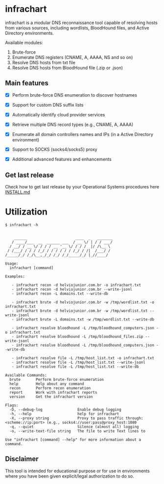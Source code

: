 # infrachart

infrachart is a modular DNS reconnaissance tool capable of resolving hosts from various sources, including wordlists, BloodHound files, and Active Directory environments.

Available modules:

1. Brute-force
2. Enumerate DNS registers (CNAME, A, AAAA, NS and so on)
3. Resolve DNS hosts from txt file
4. Resolve DNS hosts from BloodHound file (.zip or .json)


## Main features

- [x] Perform brute-force DNS enumeration to discover hostnames  
- [x] Support for custom DNS suffix lists  
- [x] Automatically identify cloud provider services  
- [x] Retrieve multiple DNS record types (e.g., CNAME, A, AAAA)  
- [x] Enumerate all domain controllers names and IPs (in a Active Directory environment)
- [x] Support to SOCKS (socks4/socks5) proxy
- [x] Additional advanced features and enhancements  


## Get last release

Check how to get last release by your Operational Systems procedures here [INSTALL.md](https://github.com/helviojunior/infrachart/blob/main/INSTALL.md)


# Utilization

```
$ infrachart -h


    ______                      ____  _   _______
   / ____/___  __  ______ ___  / __ \/ | / / ___/
  / __/ / __ \/ / / / __ '__ \/ / / /  |/ /\__ \
 / /___/ / / / /_/ / / / / / / /_/ / /|  /___/ /
/_____/_/ /_/\__,_/_/ /_/ /_/_____/_/ |_//____/

Usage:
  infrachart [command]

Examples:

   - infrachart recon -d helviojunior.com.br -o infrachart.txt
   - infrachart recon -d helviojunior.com.br --write-jsonl
   - infrachart recon -L domains.txt --write-db

   - infrachart brute -d helviojunior.com.br -w /tmp/wordlist.txt -o infrachart.txt
   - infrachart brute -d helviojunior.com.br -w /tmp/wordlist.txt --write-jsonl
   - infrachart brute -L domains.txt -w /tmp/wordlist.txt --write-db

   - infrachart resolve bloodhound -L /tmp/bloodhound_computers.json -o infrachart.txt
   - infrachart resolve bloodhound -L /tmp/bloodhound_files.zip --write-jsonl
   - infrachart resolve bloodhound -L /tmp/bloodhound_computers.json --write-db

   - infrachart resolve file -L /tmp/host_list.txt -o infrachart.txt
   - infrachart resolve file -L /tmp/host_list.txt --write-jsonl
   - infrachart resolve file -L /tmp/host_list.txt --write-db

Available Commands:
  brute       Perform brute-force enumeration
  help        Help about any command
  recon       Perform recon enumeration
  report      Work with infrachart reports
  version     Get the infrachart version

Flags:
  -D, --debug-log                Enable debug logging
  -h, --help                     help for infrachart
  -X, --proxy string             Proxy to pass traffic through: <scheme://ip:port> (e.g., socks4://user:pass@proxy_host:1080
  -q, --quiet                    Silence (almost all) logging
  -o, --write-text-file string   The file to write Text lines to

Use "infrachart [command] --help" for more information about a command.

```


## Disclaimer

This tool is intended for educational purpose or for use in environments where you have been given explicit/legal authorization to do so.